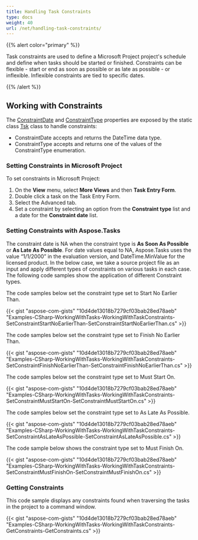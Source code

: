 ```yaml
---
title: Handling Task Constraints
type: docs
weight: 40
url: /net/handling-task-constraints/
---
```


{{% alert color="primary" %}} 

Task constraints are used to define a Microsoft Project project's schedule and define when tasks should be started or finished. Constraints can be flexible - start or end as soon as possible or as late as possible - or inflexible. Inflexible constraints are tied to specific dates.

{{% /alert %}} 
## **Working with Constraints**
The [ConstraintDate](https://apireference.aspose.com/tasks/net/aspose.tasks/tsk/fields/constraintdate) and [ConstraintType](https://apireference.aspose.com/tasks/net/aspose.tasks/tsk/fields/constrainttype) properties are exposed by the static class [Tsk](https://apireference.aspose.com/tasks/net/aspose.tasks/tsk) class to handle constraints:

- ConstraintDate accepts and returns the DateTime data type.
- ConstraintType accepts and returns one of the values of the ConstraintType enumeration.
### **Setting Constraints in Microsoft Project**
To set constraints in Microsoft Project:

1. On the **View** menu, select **More Views** and then **Task Entry Form**.
2. Double click a task on the Task Entry Form.
3. Select the Advanced tab.
4. Set a constraint by selecting an option from the **Constraint type** list and a date for the **Constraint date** list.
### **Setting Constraints with Aspose.Tasks**
The constraint date is NA when the constraint type is **As Soon As Possible** or **As Late As Possible**. For date values equal to NA, Aspose.Tasks uses the value “1/1/2000” in the evaluation version, and DateTime.MinValue for the licensed product. In the below case, we take a source project file as an input and apply different types of constraints on various tasks in each case. The following code samples show the application of different Constraint types.

The code samples below set the constraint type set to Start No Earlier Than.

{{< gist "aspose-com-gists" "10d4de13018b7279cf03bab28ed78aeb" "Examples-CSharp-WorkingWithTasks-WorkingWithTaskConstraints-SetConstraintStartNoEarlierThan-SetConstraintStartNoEarlierThan.cs" >}}



The code samples below set the constraint type set to Finish No Earlier Than.

{{< gist "aspose-com-gists" "10d4de13018b7279cf03bab28ed78aeb" "Examples-CSharp-WorkingWithTasks-WorkingWithTaskConstraints-SetConstraintFinishNoEarlierThan-SetConstraintFinishNoEarlierThan.cs" >}}

The code samples below set the constraint type set to Must Start On.

{{< gist "aspose-com-gists" "10d4de13018b7279cf03bab28ed78aeb" "Examples-CSharp-WorkingWithTasks-WorkingWithTaskConstraints-SetConstraintMustStartOn-SetConstraintMustStartOn.cs" >}}

The code samples below set the constraint type set to As Late As Possible.

{{< gist "aspose-com-gists" "10d4de13018b7279cf03bab28ed78aeb" "Examples-CSharp-WorkingWithTasks-WorkingWithTaskConstraints-SetConstraintAsLateAsPossible-SetConstraintAsLateAsPossible.cs" >}}



The code sample below shows the constraint type set to Must Finish On.

{{< gist "aspose-com-gists" "10d4de13018b7279cf03bab28ed78aeb" "Examples-CSharp-WorkingWithTasks-WorkingWithTaskConstraints-SetConstraintMustFinishOn-SetConstraintMustFinishOn.cs" >}}
### **Getting Constraints**
This code sample displays any constraints found when traversing the tasks in the project to a command window.

{{< gist "aspose-com-gists" "10d4de13018b7279cf03bab28ed78aeb" "Examples-CSharp-WorkingWithTasks-WorkingWithTaskConstraints-GetConstraints-GetConstraints.cs" >}}
